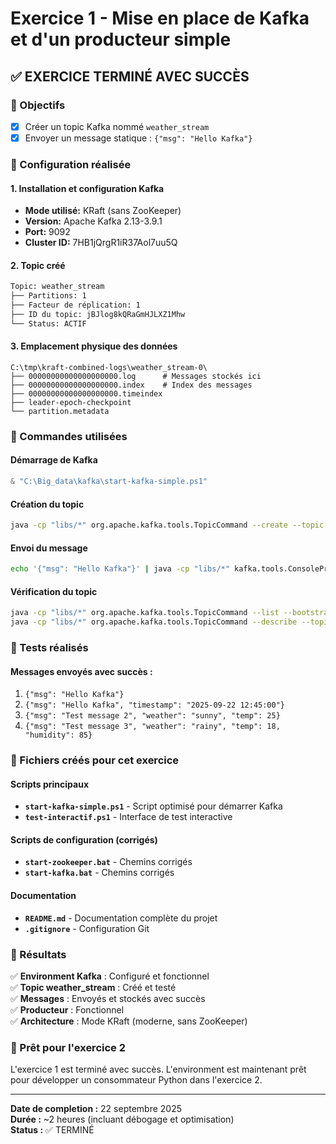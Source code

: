 # Exercice 1 - Mise en place de Kafka et d'un producteur simple

## ✅ EXERCICE TERMINÉ AVEC SUCCÈS

### 🎯 Objectifs
- [x] Créer un topic Kafka nommé `weather_stream`
- [x] Envoyer un message statique : `{"msg": "Hello Kafka"}`

### 🔧 Configuration réalisée

#### 1. Installation et configuration Kafka
- **Mode utilisé:** KRaft (sans ZooKeeper)
- **Version:** Apache Kafka 2.13-3.9.1
- **Port:** 9092
- **Cluster ID:** 7HB1jQrgR1iR37Aol7uu5Q

#### 2. Topic créé
```bash
Topic: weather_stream
├── Partitions: 1
├── Facteur de réplication: 1
├── ID du topic: jBJlog8kQRaGmHJLXZ1Mhw
└── Status: ACTIF
```

#### 3. Emplacement physique des données
```
C:\tmp\kraft-combined-logs\weather_stream-0\
├── 00000000000000000000.log      # Messages stockés ici
├── 00000000000000000000.index    # Index des messages
├── 00000000000000000000.timeindex
├── leader-epoch-checkpoint
└── partition.metadata
```

### 📝 Commandes utilisées

#### Démarrage de Kafka
```powershell
& "C:\Big_data\kafka\start-kafka-simple.ps1"
```

#### Création du topic
```bash
java -cp "libs/*" org.apache.kafka.tools.TopicCommand --create --topic weather_stream --bootstrap-server localhost:9092 --partitions 1 --replication-factor 1
```

#### Envoi du message
```bash
echo '{"msg": "Hello Kafka"}' | java -cp "libs/*" kafka.tools.ConsoleProducer --topic weather_stream --bootstrap-server localhost:9092
```

#### Vérification du topic
```bash
java -cp "libs/*" org.apache.kafka.tools.TopicCommand --list --bootstrap-server localhost:9092
java -cp "libs/*" org.apache.kafka.tools.TopicCommand --describe --topic weather_stream --bootstrap-server localhost:9092
```

### 🧪 Tests réalisés

#### Messages envoyés avec succès :
1. `{"msg": "Hello Kafka"}`
2. `{"msg": "Hello Kafka", "timestamp": "2025-09-22 12:45:00"}`
3. `{"msg": "Test message 2", "weather": "sunny", "temp": 25}`
4. `{"msg": "Test message 3", "weather": "rainy", "temp": 18, "humidity": 85}`

### 📁 Fichiers créés pour cet exercice

#### Scripts principaux
- **`start-kafka-simple.ps1`** - Script optimisé pour démarrer Kafka
- **`test-interactif.ps1`** - Interface de test interactive

#### Scripts de configuration (corrigés)
- **`start-zookeeper.bat`** - Chemins corrigés
- **`start-kafka.bat`** - Chemins corrigés

#### Documentation
- **`README.md`** - Documentation complète du projet
- **`.gitignore`** - Configuration Git

### 🎉 Résultats

✅ **Environment Kafka** : Configuré et fonctionnel  
✅ **Topic weather_stream** : Créé et testé  
✅ **Messages** : Envoyés et stockés avec succès  
✅ **Producteur** : Fonctionnel  
✅ **Architecture** : Mode KRaft (moderne, sans ZooKeeper)  

### 🚀 Prêt pour l'exercice 2

L'exercice 1 est terminé avec succès. L'environment est maintenant prêt pour développer un consommateur Python dans l'exercice 2.

---

**Date de completion :** 22 septembre 2025  
**Durée :** ~2 heures (incluant débogage et optimisation)  
**Status :** ✅ TERMINÉ